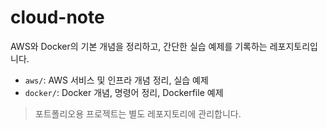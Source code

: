 # cloud-note

AWS와 Docker의 기본 개념을 정리하고, 간단한 실습 예제를 기록하는 레포지토리입니다.

- `aws/`: AWS 서비스 및 인프라 개념 정리, 실습 예제
- `docker/`: Docker 개념, 명령어 정리, Dockerfile 예제

> 포트폴리오용 프로젝트는 별도 레포지토리에 관리합니다.
